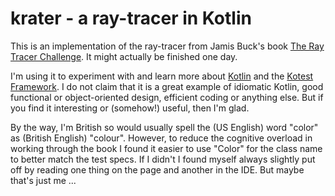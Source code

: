 # krater - a ray-tracer in Kotlin

This is an implementation of the ray-tracer from Jamis Buck's
book [The Ray Tracer Challenge](https://pragprog.com/titles/jbtracer/the-ray-tracer-challenge/).
It might actually be finished one day.

I'm using it to experiment with and learn more about [Kotlin](https://kotlinlang.org/)
and the [Kotest Framework](http://kotest.io/).
I do not claim that it is a great example of idiomatic Kotlin, good
functional or object-oriented design, efficient coding or anything
else. But if you find it interesting or (somehow!) useful, then
I'm glad.

By the way, I'm British so would usually spell the (US English) word
"color" as (British English) "colour".
However, to reduce the cognitive overload in working through the book
I found it easier to use "Color" for the class name to better match
the test specs.
If I didn't I found myself always slightly put off by reading one
thing on the page and another in the IDE.
But maybe that's just me ...  